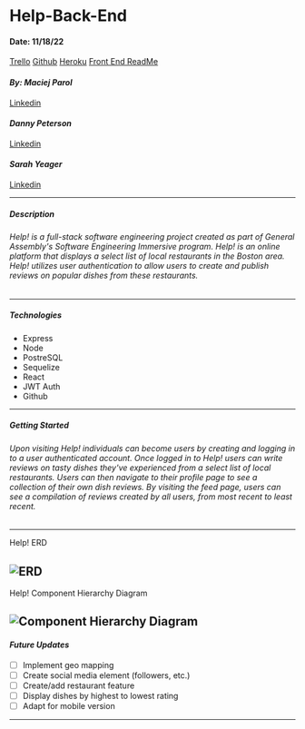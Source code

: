 # Help-Back-End

#### Date: 11/18/22

[Trello](https://trello.com/b/CTPSGjON/help)
[Github](https://github.com/dannypeterson/Help-Back-End)
[Heroku](https://help-front-end.herokuapp.com/)
[Front End ReadMe](https://github.com/skyeager/Help-Front-End/tree/main/help-app)

#### **_By: Maciej Parol_**

[Linkedin](https://www.linkedin.com/in/maciej-parol-/)

#### **_Danny Peterson_**

[Linkedin](https://www.linkedin.com/in/danny-peterson-/)

#### **_Sarah Yeager_**

[Linkedin](https://www.linkedin.com/in/sarahkyeager/)

---

##### **_Description_**

###### Help! is a full-stack software engineering project created as part of General Assembly's Software Engineering Immersive program. Help! is an online platform that displays a select list of local restaurants in the Boston area. Help! utilizes user authentication to allow users to create and publish reviews on popular dishes from these restaurants.

---

##### **_Technologies_**

- Express
- Node
- PostreSQL
- Sequelize
- React
- JWT Auth
- Github

---

##### **_Getting Started_**

###### Upon visiting Help! individuals can become users by creating and logging in to a user authenticated account. Once logged in to Help! users can write reviews on tasty dishes they've experienced from a select list of local restaurants. Users can then navigate to their profile page to see a collection of their own dish reviews. By visiting the feed page, users can see a compilation of reviews created by all users, from most recent to least recent.

---

<figcaption>Help! ERD</figcaption>

## ![ERD](https://user-images.githubusercontent.com/95553482/202734605-6d6338d4-4128-4eb8-8328-f424b4955f82.png)

<figcaption>Help! Component Hierarchy Diagram</figcaption>

## ![Component Hierarchy Diagram](https://user-images.githubusercontent.com/95553482/202735017-cf7808af-e088-4a61-b5fc-adfaafaccd6d.png)

#### **_Future Updates_**

- [ ] Implement geo mapping
- [ ] Create social media element (followers, etc.)
- [ ] Create/add restaurant feature
- [ ] Display dishes by highest to lowest rating
- [ ] Adapt for mobile version

---
